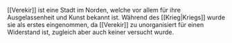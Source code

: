 [[Verekir]] ist eine Stadt im Norden, welche vor allem für ihre Ausgelassenheit und Kunst bekannt ist. Während des [[Krieg|Kriegs]] wurde sie als erstes eingenommen, da [[Verekir]] zu unorganisiert für einen Widerstand ist, zugleich aber auch keiner versucht wurde.